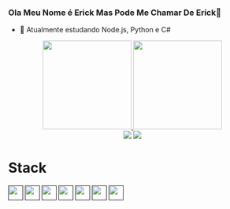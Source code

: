 ### Ola Meu Nome é Erick Mas Pode Me Chamar De Erick👋


- 🌱 Atualmente estudando Node.js, Python e C#


<div align="center">
  <a href="https://github.com/Erick-Bueno">
  <img height="180em" src="https://github-readme-stats.vercel.app/api?username=Erick-Bueno&show_icons=true&theme=tokyonight&include_all_commits=true&count_private=true"/>
  <img height="180em" src="https://github-readme-stats.vercel.app/api/top-langs/?username=Erick-Bueno&layout=compact&langs_count=7&theme=tokyonight"/>
</div>
  
  <div align="center">
   <a href = "mailto:erickjb93@gmail.com"><img src="https://img.shields.io/badge/-Gmail-%23333?style=for-the-badge&logo=gmail&logoColor=white" target="_blank"></a>
  <a href="https://www.linkedin.com/in/erick-jhonata-35544320a/" target="_blank"><img src="https://img.shields.io/badge/-LinkedIn-%230077B5?style=for-the-badge&logo=linkedin&logoColor=white" target="_blank"></a> 
  </div>
  <h1> Stack </h1>
<div align="left">
   <a href = ""><img width = 30px src="https://upload.wikimedia.org/wikipedia/commons/thumb/9/99/Unofficial_JavaScript_logo_2.svg/2048px-Unofficial_JavaScript_logo_2.svg.png" target="_blank"></a>
   <a href = ""><img width = 30px src="https://cdn-icons-png.flaticon.com/512/174/174854.png" target="_blank"></a>
   <a href = ""><img width = 30px src="https://cdn-icons-png.flaticon.com/512/732/732190.png" target="_blank"></a>
  <a href = ""><img width = 30px src="https://cdn-icons-png.flaticon.com/512/919/919825.png" target="_blank"></a>
  <a href = ""><img width = 30px src="https://cdn.worldvectorlogo.com/logos/c--4.svg" target="_blank"></a>
  <a href = ""><img width = 30px src="https://cdn-icons-png.flaticon.com/512/5968/5968350.png" target="_blank"></a>
   <a href = ""><img width = 30px src="https://miro.medium.com/max/512/1*fVBL9mtLJmHIH6YpU7WvHQ.png" target="_blank"></a>
  
